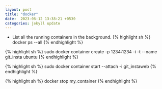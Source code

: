 ```yaml
---
layout: post
title: "docker"
date:  2023-06-12 13:38:21 +0530
categories: jekyll update
---
```


- List all the running containers in the background.
  {% highlight sh %}
  docker ps --all
  {% endhighlight %}

{% highlight sh %}
sudo docker container create -p 1234:1234 -i -t --name git_insta ubuntu
{% endhighlight %}

{% highlight sh %}
sudo docker container start --attach -i git_instaweb
{% endhighlight %}

{% highlight sh %}
docker stop my_container
{% endhighlight %}
